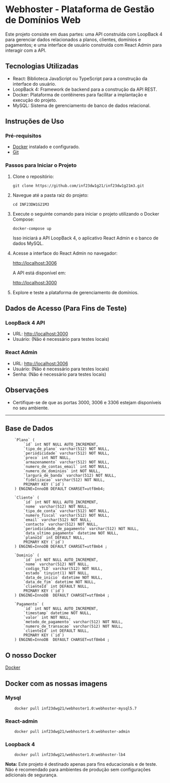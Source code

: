 # Webhoster - Plataforma de Gestão de Domínios Web

Este projeto consiste em duas partes: uma API construída com LoopBack 4 para gerenciar dados relacionados a planos, clientes, domínios e pagamentos; e uma interface de usuário construída com React Admin para interagir com a API.

## Tecnologias Utilizadas

- React: Biblioteca JavaScript ou TypeScript para a construção da interface do usuário.
- LoopBack 4: Framework de backend para a construção da API REST.
- Docker: Plataforma de contêineres para facilitar a implantação e execução do projeto.
- MySQL: Sistema de gerenciamento de banco de dados relacional.

## Instruções de Uso

### Pré-requisitos

- [Docker](https://www.docker.com/get-started) instalado e configurado.
- [Git](https://git-scm.com/)

### Passos para Iniciar o Projeto

1. Clone o repositório:

    ```CMD
    git clone https://github.com/inf23dw1g21/inf23dw1g21m3.git
    ```

2. Navegue até a pasta raiz do projeto:

    ```CMD
    cd INF23DW1G21M3
    ```

3. Execute o seguinte comando para iniciar o projeto utilizando o Docker Compose:

    ```CMD
    docker-compose up
    ```

    Isso iniciará a API LoopBack 4, o aplicativo React Admin e o banco de dados MySQL.

4. Acesse a interface do React Admin no navegador:

    [http://localhost:3006](http://localhost:3006)

    A API está disponível em:

    [http://localhost:3000](http://localhost:3000)

5. Explore e teste a plataforma de gerenciamento de domínios.

## Dados de Acesso (Para Fins de Teste)

### LoopBack 4 API

- URL: [http://localhost:3000](http://localhost:3000)
- Usuário: (Não é necessário para testes locais)

### React Admin

- URL: [http://localhost:3006](http://localhost:3006)
- Usuário: (Não é necessário para testes locais)
- Senha: (Não é necessário para testes locais)

## Observações

- Certifique-se de que as portas 3000, 3006 e 3306 estejam disponíveis no seu ambiente.

---

## Base de Dados

```Mysql
    `Plano` (
        `id` int NOT NULL AUTO_INCREMENT,
        `tipo_de_plano` varchar(512) NOT NULL,
        `periodicidade` varchar(512) NOT NULL,
        `preco` int NOT NULL,
        `armazenamento` varchar(512) NOT NULL,
        `numero_de_contas_email` int NOT NULL,
        `numero_de_dominios` int NOT NULL,
        `largura_de_banda` varchar(512) NOT NULL,
        `fidelizacao` varchar(512) NOT NULL,
        PRIMARY KEY (`id`)
    ) ENGINE=InnoDB DEFAULT CHARSET=utf8mb4;

    `Cliente` (
        `id` int NOT NULL AUTO_INCREMENT,
        `nome` varchar(512) NOT NULL,
        `tipo_de_conta` varchar(512) NOT NULL,
        `numero_fiscal` varchar(512) NOT NULL,
        `email` varchar(512) NOT NULL,
        `contacto` varchar(512) NOT NULL,
        `periodicidade_de_pagamento` varchar(512) NOT NULL,
        `data_ultimo_pagamento` datetime NOT NULL,
        `planoId` int DEFAULT NULL,
        PRIMARY KEY (`id`)
    ) ENGINE=InnoDB DEFAULT CHARSET=utf8mb4 ;

    `Dominio` (
        `id` int NOT NULL AUTO_INCREMENT,
        `nome` varchar(512) NOT NULL,
        `codigo_TLD` varchar(512) NOT NULL,
        `estado` tinyint(1) NOT NULL,
        `data_de_inicio` datetime NOT NULL,
        `data_de_fim` datetime NOT NULL,
        `clienteId` int DEFAULT NULL,
        PRIMARY KEY (`id`)
    ) ENGINE=InnoDB  DEFAULT CHARSET=utf8mb4 ;

    `Pagamento` (
        `id` int NOT NULL AUTO_INCREMENT,
        `timestamp` datetime NOT NULL,
        `valor` int NOT NULL,
        `metodo_de_pagamento` varchar(512) NOT NULL,
        `numero_de_transacao` varchar(512) NOT NULL,
        `clienteId` int DEFAULT NULL,
        PRIMARY KEY (`id`)
    ) ENGINE=InnoDB  DEFAULT CHARSET=utf8mb4 ;

```

## O nosso Docker

 [Docker](https://hub.docker.com/repository/docker/inf23dwg21/webhoster1.0/general)

## Docker com as nossas imagens

### Mysql

```CMD
    docker pull inf23dwg21/webhoster1.0:webhoster-mysql5.7

```

### React-admin

```CMD
    docker pull inf23dwg21/webhoster1.0:webhoster-admin
```

### Loopback 4

```CMD
    docker pull inf23dwg21/webhoster1.0:webhoster-lb4
```

**Nota:** Este projeto é destinado apenas para fins educacionais e de teste. Não é recomendado para ambientes de produção sem configurações adicionais de segurança.
